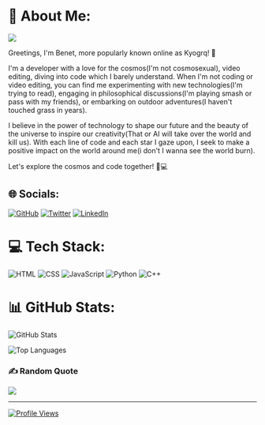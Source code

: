 # 👋 About Me:

<img src="https://media.discordapp.net/attachments/1096385726158995488/1202977277072384000/nasa--hI5dX2ObAs-unsplash.jpg?ex=65cf6ae5&is=65bcf5e5&hm=83e48a52cc84c691fb7c755232671b270203755f28fa2e4f160a4ccf52bd1b16&" class="center">

Greetings, I'm Benet, more popularly known online as Kyogrq! 🚀

I'm a developer with a love for the cosmos(I'm not cosmosexual), video editing, diving into code which I barely understand. When I'm not coding or video editing, you can find me experimenting with new technologies(I'm trying to read), engaging in philosophical discussions(I'm playing smash or pass with my friends), or embarking on outdoor adventures(I haven't touched grass in years).

I believe in the power of technology to shape our future and the beauty of the universe to inspire our creativity(That or AI will take over the world and kill us). With each line of code and each star I gaze upon, I seek to make a positive impact on the world around me(i don't I wanna see the world burn).

Let's explore the cosmos and code together! 🌌💻

## 🌐 Socials:
[![GitHub](https://img.shields.io/badge/GitHub-181717?style=for-the-badge&logo=github&logoColor=white)](https://github.com/Kyogrq) [![Twitter](https://img.shields.io/badge/Twitter-1DA1F2?style=for-the-badge&logo=twitter&logoColor=white)](https://twitter.com/Kyogrq) [![LinkedIn](https://img.shields.io/badge/LinkedIn-0077B5?style=for-the-badge&logo=linkedin&logoColor=white)](https://www.linkedin.com/in/Kyogrq/)

# 💻 Tech Stack:
![HTML](https://img.shields.io/badge/HTML5-E34F26?style=for-the-badge&logo=html5&logoColor=white) ![CSS](https://img.shields.io/badge/CSS3-1572B6?style=for-the-badge&logo=css3&logoColor=white) ![JavaScript](https://img.shields.io/badge/JavaScript-F7DF1E?style=for-the-badge&logo=javascript&logoColor=black) ![Python](https://img.shields.io/badge/Python-3776AB?style=for-the-badge&logo=python&logoColor=white) ![C++](https://img.shields.io/badge/C++-00599C?style=for-the-badge&logo=c%2B%2B&logoColor=white)

# 📊 GitHub Stats:
![GitHub Stats](https://github-readme-stats.vercel.app/api?username=Kyogrq&theme=dark&show_icons=true&count_private=true)

![Top Languages](https://github-readme-stats.vercel.app/api/top-langs/?username=Kyogrq&layout=compact&theme=dark)

### ✍️ Random Quote
![](https://quotes-github-readme.vercel.app/api?type=horizontal&theme=radical)

---
[![Profile Views](https://komarev.com/ghpvc/?username=Kyogrq&color=blueviolet)](https://github.com/Kyogrq)
